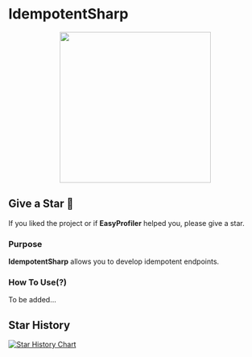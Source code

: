 # IdempotentSharp
<p align="center">
  <img src="https://github.com/user-attachments/assets/449d7dd6-ae6a-4c52-92ef-bdbe962f1215" style="max-width:100%;" height="300" />
</p>

## Give a Star 🌟
If you liked the project or if **EasyProfiler** helped you, please give a star.

### Purpose
**IdempotentSharp** allows you to develop idempotent endpoints.

### How To Use(?)
To be added...


## Star History

[![Star History Chart](https://api.star-history.com/svg?repos=furkandeveloper/IdempotentSharp&type=Date)](https://star-history.com/#furkandeveloper/IdempotentSharp&Date)

